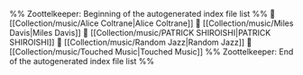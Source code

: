 %% Zoottelkeeper: Beginning of the autogenerated index file list  %%
📄 [[Collection/music/Alice Coltrane|Alice Coltrane]]
📄 [[Collection/music/Miles Davis|Miles Davis]]
📄 [[Collection/music/PATRICK SHIROISHI|PATRICK SHIROISHI]]
📄 [[Collection/music/Random Jazz|Random Jazz]]
📄 [[Collection/music/Touched Music|Touched Music]]
%% Zoottelkeeper: End of the autogenerated index file list  %%
